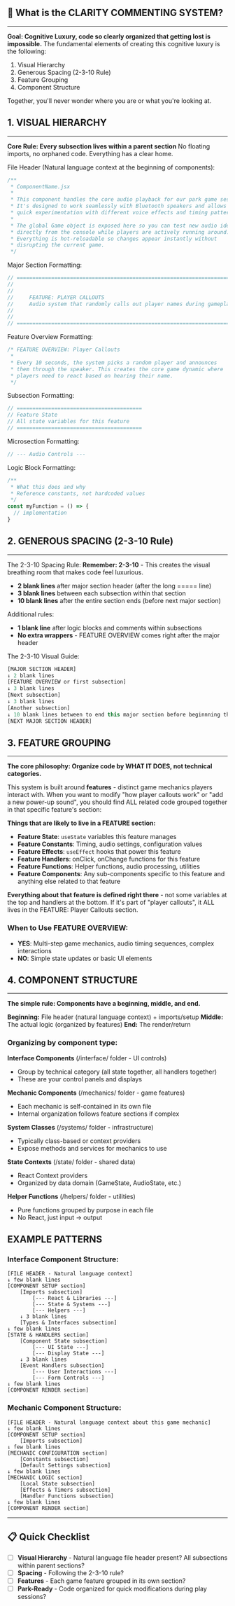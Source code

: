 ## 🎯 What is the CLARITY COMMENTING SYSTEM?
----------------------------------------------

**Goal: Cognitive Luxury, code so clearly organized that getting lost is impossible.**
The fundamental elements of creating this cognitive luxury is the following:
1. Visual Hierarchy
2. Generous Spacing (2-3-10 Rule)
3. Feature Grouping
4. Component Structure

Together, you'll never wonder where you are or what you're looking at.






## 1. VISUAL HIERARCHY
-------------------------------------------

**Core Rule: Every subsection lives within a parent section**
No floating imports, no orphaned code. Everything has a clear home.


File Header (Natural language context at the beginning of components):
```jsx
/**
 * ComponentName.jsx
 * 
 * This component handles the core audio playback for our park game sessions.
 * It's designed to work seamlessly with Bluetooth speakers and allows for
 * quick experimentation with different voice effects and timing patterns.
 * 
 * The global Game object is exposed here so you can test new audio ideas
 * directly from the console while players are actively running around.
 * Everything is hot-reloadable so changes appear instantly without
 * disrupting the current game.
 */
```

Major Section Formatting:
```jsx
// ========================================================================================================
//
//
//     FEATURE: PLAYER CALLOUTS
//     Audio system that randomly calls out player names during gameplay
//
//
// ========================================================================================================
```

Feature Overview Formatting:
```jsx
/* FEATURE OVERVIEW: Player Callouts
 * 
 * Every 10 seconds, the system picks a random player and announces
 * them through the speaker. This creates the core game dynamic where
 * players need to react based on hearing their name.
 */
```

Subsection Formatting:
```jsx
// ========================================
// Feature State
// All state variables for this feature
// ========================================
```

Microsection Formatting:
```jsx
// --- Audio Controls ---
```


Logic Block Formatting:
```jsx
/**
 * What this does and why
 * Reference constants, not hardcoded values
 */
const myFunction = () => {
  // implementation
}
```






## 2. GENEROUS SPACING (2-3-10 Rule)
----------------------------------------------------

The 2-3-10 Spacing Rule:
**Remember: 2-3-10** - This creates the visual breathing room that makes code feel luxurious.

- **2 blank lines** after major section header (after the long ===== line)
- **3 blank lines** between each subsection within that section
- **10 blank lines** after the entire section ends (before next major section)

Additional rules:
- **1 blank line** after logic blocks and comments within subsections
- **No extra wrappers** - FEATURE OVERVIEW comes right after the major header

The 2-3-10 Visual Guide:
```jsx
[MAJOR SECTION HEADER]
↓ 2 blank lines
[FEATURE OVERVIEW or first subsection]
↓ 3 blank lines  
[Next subsection]
↓ 3 blank lines
[Another subsection]
↓ 10 blank lines between to end this major section before beginnning the next
[NEXT MAJOR SECTION HEADER]
```








## 3. FEATURE GROUPING
----------------------------------------------------
**The core philosophy: Organize code by WHAT IT DOES, not technical categories.**

This system is built around **features** - distinct game mechanics players interact with. When you want to modify "how player callouts work" or "add a new power-up sound", you should find ALL related code grouped together in that specific feature's section:

**Things that are likely to live in a FEATURE section:**
- **Feature State**: `useState` variables this feature manages
- **Feature Constants**: Timing, audio settings, configuration values
- **Feature Effects**: `useEffect` hooks that power this feature
- **Feature Handlers**: onClick, onChange functions for this feature
- **Feature Functions**: Helper functions, audio processing, utilities
- **Feature Components**: Any sub-components specific to this feature
and anything else related to that feature

**Everything about that feature is defined right there** - not some variables at the top and handlers at the bottom. If it's part of "player callouts", it ALL lives in the FEATURE: Player Callouts section.


### When to Use FEATURE OVERVIEW:
- **YES**: Multi-step game mechanics, audio timing sequences, complex interactions
- **NO**: Simple state updates or basic UI elements






## 4. COMPONENT STRUCTURE
----------------------------------------------------------

**The simple rule: Components have a beginning, middle, and end.**

**Beginning:** File header (natural language context) + imports/setup
**Middle:** The actual logic (organized by features)
**End:** The render/return

### Organizing by component type:

**Interface Components** (/interface/ folder - UI controls)
- Group by technical category (all state together, all handlers together)
- These are your control panels and displays

**Mechanic Components** (/mechanics/ folder - game features)
- Each mechanic is self-contained in its own file
- Internal organization follows feature sections if complex

**System Classes** (/systems/ folder - infrastructure)
- Typically class-based or context providers
- Expose methods and services for mechanics to use

**State Contexts** (/state/ folder - shared data)
- React Context providers
- Organized by data domain (GameState, AudioState, etc.)

**Helper Functions** (/helpers/ folder - utilities)
- Pure functions grouped by purpose in each file
- No React, just input → output



EXAMPLE PATTERNS
----------------------------------------------------------

### Interface Component Structure:
```
[FILE HEADER - Natural language context]
↓ few blank lines
[COMPONENT SETUP section]
    [Imports subsection]
        [--- React & Libraries ---]
        [--- State & Systems ---]
        [--- Helpers ---]
    ↓ 3 blank lines
    [Types & Interfaces subsection]
↓ few blank lines
[STATE & HANDLERS section]
    [Component State subsection]
        [--- UI State ---]
        [--- Display State ---]
    ↓ 3 blank lines
    [Event Handlers subsection]
        [--- User Interactions ---]
        [--- Form Controls ---]
↓ few blank lines
[COMPONENT RENDER section]
```


### Mechanic Component Structure:
```
[FILE HEADER - Natural language context about this game mechanic]
↓ few blank lines
[COMPONENT SETUP section]
    [Imports subsection]
↓ few blank lines
[MECHANIC CONFIGURATION section]
    [Constants subsection]
    [Default Settings subsection]
↓ few blank lines
[MECHANIC LOGIC section]
    [Local State subsection]
    [Effects & Timers subsection]
    [Handler Functions subsection]
↓ few blank lines
[COMPONENT RENDER section]
```



----------------------------------------------------------


## 📋 Quick Checklist

- [ ] **Visual Hierarchy** - Natural language file header present? All subsections within parent sections?
- [ ] **Spacing** - Following the 2-3-10 rule?
- [ ] **Features** - Each game feature grouped in its own section?
- [ ] **Park-Ready** - Code organized for quick modifications during play sessions?